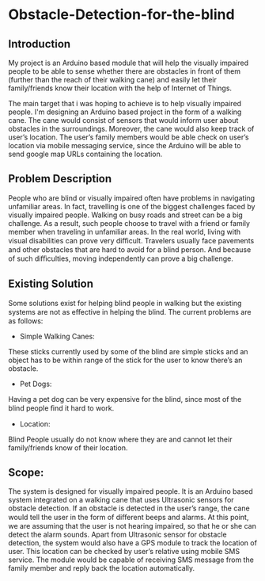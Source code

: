 # Obstacle-Detection-for-the-blind

## Introduction

My project is an Arduino based module that will help the visually impaired people to be able to sense whether there are obstacles in front of them (further than the reach of their walking cane) and easily let their family/friends know their location with the help of Internet of Things.

The main target that i was hoping to achieve is to help visually impaired people. I'm designing an Arduino based project in the form of a walking cane. The cane would consist of sensors that would inform user about obstacles in the surroundings. Moreover, the cane would also keep track of user’s location. The user’s family members would be able check on user’s location via mobile messaging service, since the Arduino will be able to send google map URLs containing the location.

## Problem Description

People who are blind or visually impaired often have problems in navigating unfamiliar areas. In fact, travelling is one of the biggest challenges faced by visually impaired people. Walking on busy roads and street can be a big challenge. As a result, such people choose to travel with a friend or family member when traveling in unfamiliar areas. In the real world, living with visual disabilities can prove very diﬃcult. Travelers usually face pavements and other obstacles that are hard to avoid for a blind person. And because of such diﬃculties, moving independently can prove a big challenge.

## Existing Solution

Some solutions exist for helping blind people in walking but the existing systems are not as eﬀective in helping the blind.
The current problems are as follows:

* Simple Walking Canes:

These sticks currently used by some of the blind are simple sticks and an object has to be within range of the stick for the user to know there’s an obstacle.

* Pet Dogs:

Having a pet dog can be very expensive for the blind, since most of the blind people ﬁnd it hard to work.

* Location:

Blind People usually do not know where they are and cannot let their family/friends know of their location.

## Scope:

The system is designed for visually impaired people. It is an Arduino based system integrated on a walking cane that uses Ultrasonic sensors for obstacle detection. If an obstacle is detected in the user’s range, the cane would tell the user in the form of diﬀerent beeps and alarms. At this point, we are assuming that the user is not hearing impaired, so that he or she can detect the alarm sounds. Apart from Ultrasonic sensor for obstacle detection, the system would also have a GPS module to track the location of user. This location can be checked by user’s relative using mobile SMS service. The module would be capable of receiving SMS message from the family member and reply back the location automatically.
